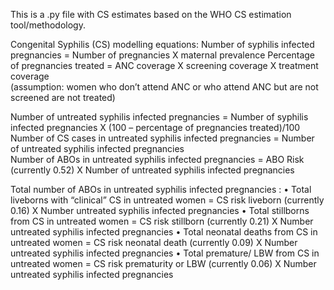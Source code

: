 This is a .py file with CS estimates based on the WHO CS estimation tool/methodology. 

Congenital Syphilis (CS) modelling equations:
Number of syphilis infected pregnancies = Number of pregnancies X maternal prevalence 
Percentage of pregnancies treated = ANC coverage X screening coverage X treatment coverage   
(assumption: women who don’t attend ANC or who attend ANC but are not screened are not treated) 
 
Number of untreated syphilis infected pregnancies = Number of syphilis infected pregnancies X (100 – percentage of pregnancies treated)/100 
Number of CS cases in untreated syphilis infected pregnancies = Number of untreated syphilis infected pregnancies  
Number of ABOs in untreated syphilis infected pregnancies = ABO Risk (currently 0.52) X Number of untreated syphilis infected pregnancies 
 
Total number of ABOs in untreated syphilis infected pregnancies :
•	Total liveborns with “clinical” CS in untreated women = CS risk liveborn (currently 0.16) X  Number untreated syphilis infected pregnancies 
•	Total  stillborns from CS in untreated women = CS risk stillborn (currently 0.21) X  Number untreated syphilis infected pregnancies 
•	Total neonatal deaths from CS in untreated women  = CS risk neonatal death (currently 0.09) X  Number untreated syphilis infected pregnancies 
•	Total premature/ LBW from CS in untreated women  = CS risk prematurity or LBW (currently 0.06) X  Number untreated syphilis infected pregnancies 

